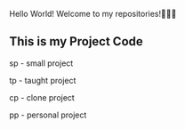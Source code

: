 Hello World! Welcome to my repositories!👋👋👋

## This is my Project Code

sp - small project

tp - taught project

cp - clone project

pp - personal project
